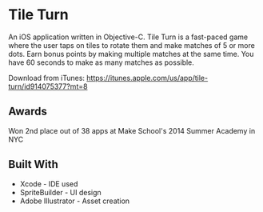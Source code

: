 # Tile Turn

An iOS application written in Objective-C. Tile Turn is a fast-paced game where the user taps on tiles to rotate them and make matches of 5 or more dots. Earn bonus points by making multiple matches at the same time. You have 60 seconds to make as many matches as possible.

Download from iTunes: https://itunes.apple.com/us/app/tile-turn/id914075377?mt=8

## Awards

Won 2nd place out of 38 apps at Make School's 2014 Summer Academy in NYC

## Built With

* Xcode - IDE used
* SpriteBuilder - UI design
* Adobe Illustrator - Asset creation
